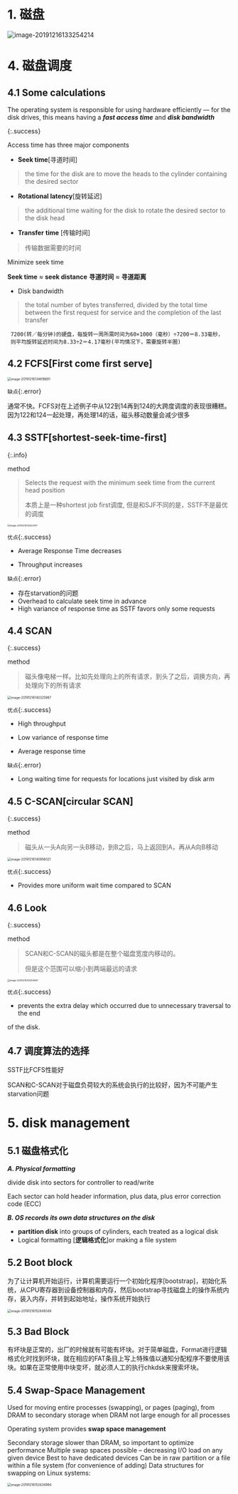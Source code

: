 # 1. 磁盘

![image-20191216133254214](/Users/jones/Desktop/miaochenlu.github.io/picture/image-20191216133254214.png)

# 4. 磁盘调度

## 4.1 Some calculations

The operating system is responsible for using hardware efficiently — for the disk drives, this means having a ***fast access time*** and ***disk bandwidth***  

{:.success}

Access time has three major components

* **Seek time**[寻道时间] 

> the time for the disk are to move the heads to the cylinder containing the desired sector

* **Rotational latency**[旋转延迟]

> the additional time waiting for the disk to rotate the desired sector to the disk head

* **Transfer** **time** [传输时间]

> 传输数据需要的时间

Minimize seek time

**Seek time** $\approx$ **seek distance** **寻道时间** $\approx$ **寻道距离**

* Disk bandwidth 

> the total number of bytes transferred, divided by the total time between the first request for service and the completion of the last transfer

     7200(转／每分钟)的硬盘，每旋转一周所需时间为60×1000（毫秒）÷7200＝8.33毫秒， 
     则平均旋转延迟时间为8.33÷2＝4.17毫秒(平均情况下，需要旋转半圈)  



## 4.2 FCFS[First come first serve]

<img src="/Users/jones/Library/Application Support/typora-user-images/image-20191216134616691.png" alt="image-20191216134616691" style="zoom:50%;" />

`缺点`{:.error}

通常不快。FCFS对在上述例子中从122到14再到124的大跨度调度的表现很糟糕。因为122和124一起处理，再处理14的话，磁头移动数量会减少很多



## 4.3 SSTF[shortest-seek-time-first]

{:.info}

method

> Selects the request with the minimum seek time from the current head position
>
> 本质上是一种shortest job first调度, 但是和SJF不同的是，SSTF不是最优的调度



<img src="/Users/jones/Library/Application Support/typora-user-images/image-20191216135623417.png" alt="image-20191216135623417" style="zoom:35%;" />







`优点`{:.success}

* Average Response Time decreases 

* Throughput increases 

`缺点`{:.error}

* 存在starvation的问题
* Overhead to calculate seek time in  advance 
* High variance of response time as SSTF favors only some requests 



## 4.4 SCAN

{:.success}

method

> 磁头像电梯一样。比如先处理向上的所有请求，到头了之后，调换方向，再处理向下的所有请求

<img src="/Users/jones/Library/Application Support/typora-user-images/image-20191216140325967.png" alt="image-20191216140325967" style="zoom:50%;" />

`优点`{:.success}

* High throughput 

* Low variance of response time 

* Average response time 

`缺点`{:.error}

* Long waiting time for requests for locations just visited by disk arm 

## 4.5 C-SCAN[circular SCAN]

{:.success}

method

> 磁头从一头A向另一头B移动，到B之后，马上返回到A，再从A向B移动

<img src="/Users/jones/Library/Application Support/typora-user-images/image-20191216140956021.png" alt="image-20191216140956021" style="zoom:50%;" />

`优点`{:.success}

* Provides more uniform wait time compared to SCAN 

## 4.6 Look

{:.success}

method

> SCAN和C-SCAN的磁头都是在整个磁盘宽度内移动的。
>
> 但是这个范围可以缩小到两端最远的请求

<img src="/Users/jones/Library/Application Support/typora-user-images/image-20191216142054897.png" alt="image-20191216142054897" style="zoom:35%;" />

`优点`{:.success}

* prevents the extra delay which occurred due to unnecessary traversal to the end 

of the disk. 



## 4.7 调度算法的选择

SSTF比FCFS性能好

SCAN和C-SCAN对于磁盘负荷较大的系统会执行的比较好，因为不可能产生starvation问题



# 5. disk management

## 5.1 磁盘格式化

***A. Physical formatting***

divide disk into sectors for controller to read/write 

Each sector can hold header information, plus data, plus error correction code (ECC) 

***B. OS records its own data structures on the disk*** 

* **partition disk** into groups of cylinders, each treated as a logical disk 
* Logical formatting [**逻辑格式化**]or making a file system



## 5.2 Boot block

为了让计算机开始运行，计算机需要运行一个初始化程序[bootstrap]，初始化系统，从CPU寄存器到设备控制器和内存，然后bootstrap寻找磁盘上的操作系统内存，装入内存，并转到起始地址，操作系统开始执行

<img src="/Users/jones/Library/Application Support/typora-user-images/image-20191216152849349.png" alt="image-20191216152849349" style="zoom:50%;" />

## 5.3 Bad Block

有坏块是正常的，出厂的时候就有可能有坏块。对于简单磁盘，Format进行逻辑格式化时找到坏块，就在相应的FAT条目上写上特殊值以通知分配程序不要使用该块。如果在正常使用中块变坏，就必须人工的执行chkdsk来搜索坏块。



## 5.4 Swap-Space Management

Used for moving entire processes (swapping), or pages (paging), from DRAM to secondary storage when DRAM not large enough for all processes 

Operating system provides **swap space management** 



Secondary storage slower than DRAM, so important to optimize performance Multiple swap spaces possible – decreasing I/O load on any given device Best to have dedicated devices
 Can be in raw partition or a file within a file system (for convenience of adding) Data structures for swapping on Linux systems: 

<img src="/Users/jones/Library/Application Support/typora-user-images/image-20191216153434994.png" alt="image-20191216153434994" style="zoom:50%;" />
